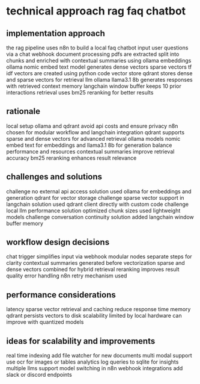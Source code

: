 # technical approach rag faq chatbot

## implementation approach
the rag pipeline uses n8n to build a local faq chatbot
input user questions via a chat webhook
document processing pdfs are extracted split into chunks and enriched with contextual summaries using ollama
embeddings ollama nomic embed text model generates dense vectors
sparse vectors tf idf vectors are created using python code
vector store qdrant stores dense and sparse vectors for retrieval
llm ollama llama3.1 8b generates responses with retrieved context
memory langchain window buffer keeps 10 prior interactions
retrieval uses bm25 reranking for better results

## rationale
local setup ollama and qdrant avoid api costs and ensure privacy
n8n chosen for modular workflow and langchain integration
qdrant supports sparse and dense vectors for advanced retrieval
ollama models nomic embed text for embeddings and llama3.1 8b for generation balance performance and resources
contextual summaries improve retrieval accuracy
bm25 reranking enhances result relevance

## challenges and solutions
challenge no external api access
solution used ollama for embeddings and generation qdrant for vector storage
challenge sparse vector support in langchain
solution used qdrant client directly with custom code
challenge local llm performance
solution optimized chunk sizes used lightweight models
challenge conversation continuity
solution added langchain window buffer memory

## workflow design decisions
chat trigger simplifies input via webhook
modular nodes separate steps for clarity
contextual summaries generated before vectorization
sparse and dense vectors combined for hybrid retrieval
reranking improves result quality
error handling n8n retry mechanism used

## performance considerations
latency sparse vector retrieval and caching reduce response time
memory qdrant persists vectors to disk
scalability limited by local hardware can improve with quantized models

## ideas for scalability and improvements
real time indexing add file watcher for new documents
multi modal support use ocr for images or tables
analytics log queries to sqlite for insights
multiple llms support model switching in n8n
webhook integrations add slack or discord endpoints


